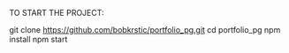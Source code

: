 TO START THE PROJECT:

git clone https://github.com/bobkrstic/portfolio_pg.git
cd portfolio_pg
npm install
npm start
